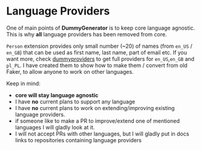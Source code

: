 # Language Providers

One of main points of **DummyGenerator** is to keep core language agnostic. This is why **all** language providers has been removed from core. 

`Person` extension provides only small number (~20) of names (from `en_US` / `en_GB`) that can be used as first name, last name, part of email etc. If you want more, check [dummyproviders](https://github.com/johnykvsky/dummyproviders) to get full providers for `en_US`,`en_GB` and `pl_PL`.
I have created them to show how to make them / convert from old Faker, to allow anyone to work on other languages.

Keep in mind:

* **core will stay language agnostic**
* I have **no** current plans to support any language
* I have **no** current plans to work on extending/improving existing language providers.
* if someone like to make a PR to improve/extend one of mentioned languages I will gladly look at it.
* I will not accept PRs with other languages, but I will gladly put in docs links to repositories containing language providers
